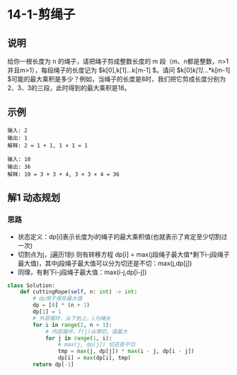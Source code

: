 # 14-1-剪绳子

## 说明

给你一根长度为 n 的绳子，请把绳子剪成整数长度的 m 段（m、n都是整数，n>1并且m>1），每段绳子的长度记为 $k[0],k[1]...k[m-1] $。请问 $k[0]*k[1]*...*k[m-1] $可能的最大乘积是多少？例如，当绳子的长度是8时，我们把它剪成长度分别为2、3、3的三段，此时得到的最大乘积是18。

## 示例

```
输入: 2
输出: 1
解释: 2 = 1 + 1, 1 × 1 = 1

输入: 10
输出: 36
解释: 10 = 3 + 3 + 4, 3 × 3 × 4 = 36
```

## 解1 动态规划

### 思路
- 状态定义：dp[i]表示长度为i的绳子的最大乘积值(也就表示了肯定至少切割过一次)
- 切割点为j，j遍历1到i 则有转移方程 dp[i] = max(j段绳子最大值*剩下i-j段绳子最大值)，其中j段绳子最大值可以分为切还是不切：max(j,dp[j])
- 同理，有剩下i-j段绳子最大值：max(i-j,dp[i-j])

```python
class Solution:
    def cuttingRope(self, n: int) -> int:
        # dp用于保存最大值
        dp = [0] * (n + 1)
        dp[1] = 1
        # 外层循环，从下到上，i为绳长
        for i in range(2, n + 1):
            # 内层循环，f(j)从哪切，值最大
            for j in range(1, i):
                # max(j, dp[j]) 切还是不切
                tmp = max(j, dp[j]) * max(i - j, dp[i - j])
                dp[i] = max(dp[i], tmp)
        return dp[-1]
```